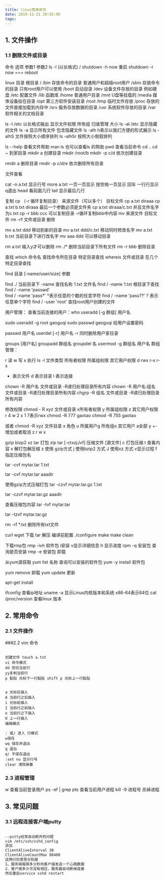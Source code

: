 ```yaml
---
title: linux常用命令
date: 2019-11-21 20:55:05
tags:
---
```


## 1. 文件操作
### 1.1 删除文件或目录



命令 选项 参数1 参数2
ls -l (以长格式) /
shutdown -h now 
重启 shutdown -r now === reboot

linux 目录 根目录 /
/bin  存放命令的目录  普通用户和超级root用户
 /sbin 存放命令的目录 只有root用户可以使用
 /boot 启动目录
 /dev 设备文件存放的目录 例如硬盘
 /etc 配置文件
 /lib 函数库
 /home 普通用户目录
 /mnt U盘等挂载的
 /media 媒体设备挂在目录
 /opt 第三方软件安装目录
 /root 
 /tmp 临时文件存放
 /proc 存放的文件直接加载到内存中
 /srv 服务存放数据的目录
 /usr 系统软件存放的目录
 /var 软件相关的文档目录

 ls -l  /etc 以长格式输出 显示文件权限 所有组 归谁管理 大小
 ls -al /etc 显示隐藏的文件
 ls -a 显示所有文件 包含隐藏文件
 ls -alh h表示以我们方便的形式展示
 ls -alhS 文件按照大小顺序排列
 ls -alhSr 按照大小倒叙排列

ls --help 查看文件帮助
man ls 也可以查看ls 的帮助
 pwd 查看当前命令
 cd ..
 cd ~ 到家目录
 mkdir a 创建目录
mkdir /root/b
mkdir -p c/d 依次创建目录

rmdir a 删除目录
rmdir -p c/d/e 依次删除所有目录


文件查看 

cat -n a.txt 显示行号
more a.txt 一页一页显示 按空格一页显示 回车 一行行显示
q退出
head 看前面几行 tail 显示最后几行


复制
cp （-r 循环复制目录） 来源文件（可以多个） 目标文件 
cp a.txt diraaa
cp a.txt b.txt diraaa 最后一个参数必须是文件夹
cp a.txt diraaa/c.txt 并且文件名字为c.txt 
cp -r bbb ccc 可以复制目录 -r循环复制bbb中内容
mv 来源文件 目标文件
rm -rf 文件或目录 删除

mv a.txt ddd  移动到新的目录
mv a.txt ddd/c.txt 移动同时修改名字
mv a.txt b.txt 当前目录下进行改名字
mv aaa ddd 可以移动目录

rm a.txt  输入y才可以删除
rm ./* 删除当前目录下所有文件
rm -r bbb 删除目录

查找
which 命令名  查找命令所在目录
特定目录查找 whereis 文件或目录 在几个特定目录查找

find 目录 [-name/user/size] 参数

find  ./ 当前目录下 -name 查找名称 1.txt 文件名
find / -name 1.txt 根目录下查找
find / -name 'passwd'  
find / -name 'pass*' *表示任意的个数的任意字符
find / -name 'pass??' ? 表示任意单个字符
find / -user 'root' 查找root用户创建的文件


用户管理：
查看当前连接的用户：who
 useradd [-g 群组] 用户名

 sudo useradd -g root gaoguqi 
 sudo passwd gaoguqi 给用户设置密码
 

 passwd 用户名
 userdel [-r] 用户名 -r 同时删除用户家目录


 groups [用户名]
 groupadd 群组名
 groupdel 名
 usermod -g 群组名 用户名 
群组管理：


r 读
w 写
x 执行
ls -l 
文件类型 所有者权限 所属组权限 其它用户权限
d rwx r-x r-x
- 表示文件
d 表示目录 
l 表示连接

chown -R 用户名 文件或目录 -R递归处理目录所有内容
chown -R 用户名:组名 文件或目录 -R递归处理目录所有内容
chgrp -R 组名 文件或目录 -R递归处理目录所有内容

修改权限
chmod - R xyz 文件或目录
x所有者权限 y 所属组权限 z 其它用户权限
r 4 w 2 x 1
7表示rwx
chmod -R 777 gaotao 
chmod -R 755 gaotao 

或者
chmod -R xyz 文件目录
x 角色 u  所属用户g 所有组o 其它用户 a全部 
y +- 增加或者取消
z r w x


gzip bizp2 xz tar 打包 zip 
tar [-ctxzjJvf] 压缩文件 [源文件]
c 打包压缩 t 查看内容 x 解打包解压缩
z 使用 gzip方式 j 使用bzip2 方式 J 使用xz 方式
v显示过程 f 指定压缩包名

tar -cvf mytar.tar 1.txt 

tar -cvf mytar.tar aaadir

使用gzip方式压缩打包
tar -czvf mytar.tar.gz 1.txt 

tar -czvf mytar.tar.gz aaadir

查看压缩包内容
tar -tvf mytar.tar

tar -tzvf mytar.tar.gz 

rm -rf *.txt 删除所有txt文件


curl wget 下载
tar 解压
编译前配置 ./configure 
make
make clean


下载rmp包
rmp -ivh 软件包
i安装 v显示详细信息 h 显示进度
rpm -q 安装包 查询是否安装
rmp -e 安装包 卸载

从yum源获取
yum list 名称 查询可以安装的软件包
yum -y install 软件包

yum remove  卸载
yum update 更新

apt-get install


ifconfig 查看ip地址
uname -a 显示Linux内核版本和系统
x86-64表示64位
cat /proc/version 查看linux 版本



## 2. 常用命令
### 2.1 文件操作


###2.2 vim 命令

```

创建文件 touch a.txt
vi 命令模式  
dd 剪切当前行
yy复制当前行
p 黏贴 光标下一行黏贴 shift p 光标上一行黏贴


a 光标后插入
A 当前行之后插入
i 光标前插入
I 当前行之前插入
o 当前行之下插入
O 上一行插入
编辑模式 

: 或/ 进入 行模式
w保存 
wq 保存并退出
q 退出
q! 不保存退出
:set nu 显示行号
clear 清除屏幕
```
### 2.3 进程管理
w 查看当前登录用户
ps -ef | grep pts 查看当前用户进程
kill -9 进程号 杀掉进程

## 3. 常见问题
### 3.1 远程连接客户端putty

``` markdown

--putty经常自动断开的问题
vim /etc/ssh/sshd_config
添加
ClientAliveInterval 30
ClientAliveCountMax 86400
这两行的意思分别是
1、服务端每隔多少秒向客户端发送一个心跳数据
2、客户端多少次没有相应，服务器自动断掉连接
然后重启service sshd restart

```
